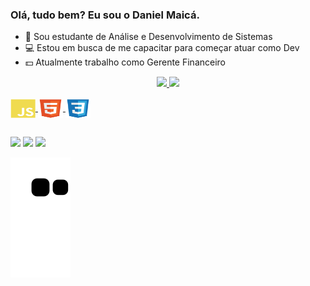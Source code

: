 ### Olá, tudo bem? Eu sou o Daniel Maicá.

- 📖 Sou estudante de Análise e Desenvolvimento de Sistemas
- 💻 Estou em busca de me capacitar para começar atuar como Dev
- 💵 Atualmente trabalho como Gerente Financeiro

<div align="center">
  <a href="https://github.com/danielmaica">
  <img height="180em" src="https://github-readme-stats.vercel.app/api?username=danielmaica&show_icons=true&theme=codeSTACKr&include_all_commits=true&count_private=true"/>
  <img height="180em" src="https://github-readme-stats.vercel.app/api/top-langs/?username=danielmaica&layout=compact&langs_count=7&theme=codeSTACKr"/>
</div>
  
  <div style="display: inline_block"><br>
  <img align="center" alt="danielmaica-Js" height="30" width="40" src="https://raw.githubusercontent.com/devicons/devicon/master/icons/javascript/javascript-plain.svg">
  <img align="center" alt="danielmaica-HTML" height="30" width="40" src="https://raw.githubusercontent.com/devicons/devicon/master/icons/html5/html5-original.svg">
  <img align="center" alt="danielmaica-CSS" height="30" width="40" src="https://raw.githubusercontent.com/devicons/devicon/master/icons/css3/css3-original.svg">
</div>
    
  ##
 
  <div> 
  <a href="https://instagram.com/daniel.maica" target="_blank"><img src="https://img.shields.io/badge/-Instagram-%23E4405F?style=for-the-badge&logo=instagram&logoColor=white" target="_blank"></a>
  <a href = "mailto:danielmaica99@gmail.com"><img src="https://img.shields.io/badge/-Gmail-%23333?style=for-the-badge&logo=gmail&logoColor=white" target="_blank"></a>
  <a href="https://www.linkedin.com/in/daniel-escobar-maic%C3%A1-8ba4b8186/" target="_blank"><img src="https://img.shields.io/badge/-LinkedIn-%230077B5?style=for-the-badge&logo=linkedin&logoColor=white" target="_blank"></a> 
 
  ![Snake animation](https://github.com/danielmaica/danielmaica/blob/output/github-contribution-grid-snake.svg)
 
</div>
